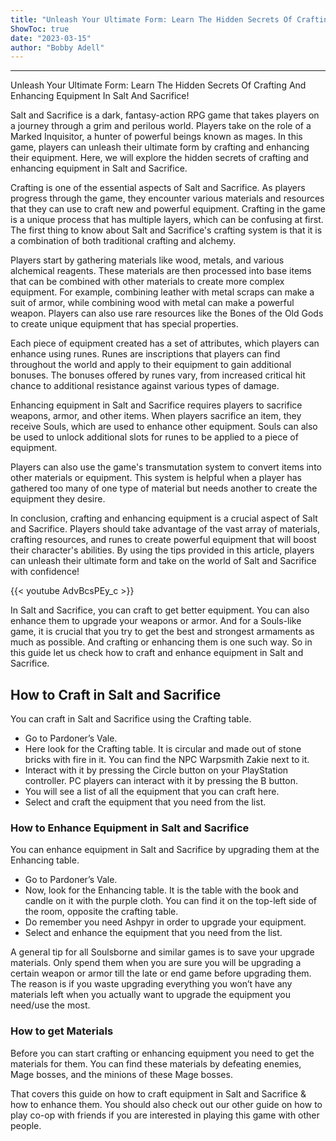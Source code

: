 ```yaml
---
title: "Unleash Your Ultimate Form: Learn The Hidden Secrets Of Crafting And Enhancing Equipment In Salt And Sacrifice!"
ShowToc: true 
date: "2023-03-15"
author: "Bobby Adell"
---
```

*****
Unleash Your Ultimate Form: Learn The Hidden Secrets Of Crafting And Enhancing Equipment In Salt And Sacrifice!

Salt and Sacrifice is a dark, fantasy-action RPG game that takes players on a journey through a grim and perilous world. Players take on the role of a Marked Inquisitor, a hunter of powerful beings known as mages. In this game, players can unleash their ultimate form by crafting and enhancing their equipment. Here, we will explore the hidden secrets of crafting and enhancing equipment in Salt and Sacrifice.

Crafting is one of the essential aspects of Salt and Sacrifice. As players progress through the game, they encounter various materials and resources that they can use to craft new and powerful equipment. Crafting in the game is a unique process that has multiple layers, which can be confusing at first. The first thing to know about Salt and Sacrifice's crafting system is that it is a combination of both traditional crafting and alchemy.

Players start by gathering materials like wood, metals, and various alchemical reagents. These materials are then processed into base items that can be combined with other materials to create more complex equipment. For example, combining leather with metal scraps can make a suit of armor, while combining wood with metal can make a powerful weapon. Players can also use rare resources like the Bones of the Old Gods to create unique equipment that has special properties.

Each piece of equipment created has a set of attributes, which players can enhance using runes. Runes are inscriptions that players can find throughout the world and apply to their equipment to gain additional bonuses. The bonuses offered by runes vary, from increased critical hit chance to additional resistance against various types of damage.

Enhancing equipment in Salt and Sacrifice requires players to sacrifice weapons, armor, and other items. When players sacrifice an item, they receive Souls, which are used to enhance other equipment. Souls can also be used to unlock additional slots for runes to be applied to a piece of equipment.

Players can also use the game's transmutation system to convert items into other materials or equipment. This system is helpful when a player has gathered too many of one type of material but needs another to create the equipment they desire.

In conclusion, crafting and enhancing equipment is a crucial aspect of Salt and Sacrifice. Players should take advantage of the vast array of materials, crafting resources, and runes to create powerful equipment that will boost their character's abilities. By using the tips provided in this article, players can unleash their ultimate form and take on the world of Salt and Sacrifice with confidence!

{{< youtube AdvBcsPEy_c >}} 



In Salt and Sacrifice, you can craft to get better equipment. You can also enhance them to upgrade your weapons or armor. And for a Souls-like game, it is crucial that you try to get the best and strongest armaments as much as possible. And crafting or enhancing them is one such way. So in this guide let us check how to craft and enhance equipment in Salt and Sacrifice.
 
## How to Craft in Salt and Sacrifice
 
You can craft in Salt and Sacrifice using the Crafting table.
 
- Go to Pardoner’s Vale.
 - Here look for the Crafting table. It is circular and made out of stone bricks with fire in it. You can find the NPC Warpsmith Zakie next to it.
 - Interact with it by pressing the Circle button on your PlayStation controller. PC players can interact with it by pressing the B button.
 - You will see a list of all the equipment that you can craft here.
 - Select and craft the equipment that you need from the list.

 
### How to Enhance Equipment in Salt and Sacrifice
 
You can enhance equipment in Salt and Sacrifice by upgrading them at the Enhancing table.
 
- Go to Pardoner’s Vale.
 - Now, look for the Enhancing table. It is the table with the book and candle on it with the purple cloth. You can find it on the top-left side of the room, opposite the crafting table.
 - Do remember you need Ashpyr in order to upgrade your equipment.
 - Select and enhance the equipment that you need from the list.

 
A general tip for all Soulsborne and similar games is to save your upgrade materials. Only spend them when you are sure you will be upgrading a certain weapon or armor till the late or end game before upgrading them. The reason is if you waste upgrading everything you won’t have any materials left when you actually want to upgrade the equipment you need/use the most.
 
### How to get Materials
 
Before you can start crafting or enhancing equipment you need to get the materials for them. You can find these materials by defeating enemies, Mage bosses, and the minions of these Mage bosses.
 
That covers this guide on how to craft equipment in Salt and Sacrifice & how to enhance them. You should also check out our other guide on how to play co-op with friends if you are interested in playing this game with other people.




